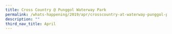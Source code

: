 ```yaml
---
title: Cross Country @ Punggol Waterway Park
permalink: /whats-happening/2019/apr/crosscountry-at-waterway-punggol-park/
description: ""
third_nav_title: April
---
```

